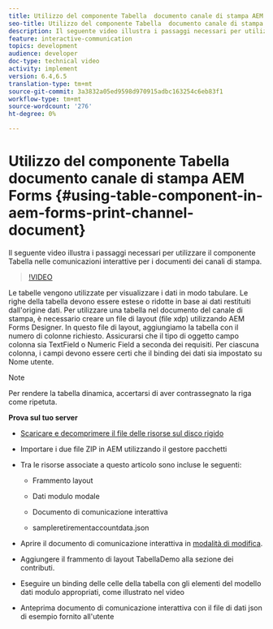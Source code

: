 ```yaml
---
title: Utilizzo del componente Tabella  documento canale di stampa AEM Forms
seo-title: Utilizzo del componente Tabella  documento canale di stampa AEM Forms
description: Il seguente video illustra i passaggi necessari per utilizzare il componente Tabella nelle comunicazioni interattive per i documenti dei canali di stampa.
feature: interactive-communication
topics: development
audience: developer
doc-type: technical video
activity: implement
version: 6.4,6.5
translation-type: tm+mt
source-git-commit: 3a3832a05ed9598d970915adbc163254c6eb83f1
workflow-type: tm+mt
source-wordcount: '276'
ht-degree: 0%

---
```



# Utilizzo del componente Tabella  documento canale di stampa AEM Forms {#using-table-component-in-aem-forms-print-channel-document}

Il seguente video illustra i passaggi necessari per utilizzare il componente Tabella nelle comunicazioni interattive per i documenti dei canali di stampa.

>[!VIDEO](https://video.tv.adobe.com/v/27769?quality=9&learn=on)

Le tabelle vengono utilizzate per visualizzare i dati in modo tabulare. Le righe della tabella devono essere estese o ridotte in base ai dati restituiti dall&#39;origine dati. Per utilizzare una tabella nel documento del canale di stampa, è necessario creare un file di layout (file xdp) utilizzando  AEM Forms Designer. In questo file di layout, aggiungiamo la tabella con il numero di colonne richiesto. Assicurarsi che il tipo di oggetto campo colonna sia TextField o Numeric Field a seconda dei requisiti. Per ciascuna colonna, i campi devono essere certi che il binding dei dati sia impostato su Nome utente.

>[!NOTE]
>
>Per rendere la tabella dinamica, accertarsi di aver contrassegnato la riga come ripetuta.

**Prova sul tuo server**

* [Scaricare e decomprimere il file delle risorse sul disco rigido](assets/usingtablesinprintchannel.zip)

* Importare i due file ZIP in AEM utilizzando il gestore pacchetti

* Tra le risorse associate a questo articolo sono incluse le seguenti:

   * Frammento layout

   * Dati modulo modale

   * Documento di comunicazione interattiva
   * sampleretirementaccountdata.json

* Aprire il documento di comunicazione interattiva in [modalità di modifica](http://localhost:4502/editor.html/content/forms/af/401kstatement/tablesinprintdocument/channels/print.html).

* Aggiungere il frammento di layout TabellaDemo alla sezione dei contributi.
* Eseguire un binding delle celle della tabella con gli elementi del modello dati modulo appropriati, come illustrato nel video

* Anteprima documento di comunicazione interattiva con il file di dati json di esempio fornito all&#39;utente

